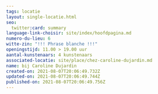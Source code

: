 ```yaml
---
tags: locatie
layout: single-locatie.html
seo:
  twitter:card: summary
language-link-choisir: site/index/hoofdpagina.md
numero-du-lieu: 6
witte-zin: "!!! Phrase blanche !!!"
openingstijd: 11.00 > 19.00 uur
aantal-kunstenaars: 4 kunstenaars
associated-locatie: site/place/chez-caroline-dujardin.md
name: bij Caroline Dujardin
created-on: 2021-08-07T20:06:49.732Z
updated-on: 2021-08-07T20:06:49.744Z
published-on: 2021-08-07T20:06:49.756Z
---
```

